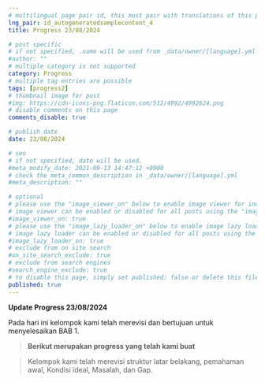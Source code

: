 ```yaml
---
# multilingual page pair id, this must pair with translations of this page. (This name must be unique)
lng_pair: id_autogeneratedsamplecontent_4
title: Progress 23/08/2024

# post specific
# if not specified, .name will be used from _data/owner/[language].yml
#author: ""
# multiple category is not supported
category: Progress
# multiple tag entries are possible
tags: [progress2]
# thumbnail image for post
#img: https://cdn-icons-png.flaticon.com/512/4992/4992624.png
# disable comments on this page
comments_disable: true

# publish date
date: 23/08/2024

# seo
# if not specified, date will be used.
#meta_modify_date: 2021-09-13 14:47:12 +0900
# check the meta_common_description in _data/owner/[language].yml
#meta_description: ""

# optional
# please use the "image_viewer_on" below to enable image viewer for individual pages or posts (_posts/ or [language]/_posts folders).
# image viewer can be enabled or disabled for all posts using the "image_viewer_posts: true" setting in _data/conf/main.yml.
#image_viewer_on: true
# please use the "image_lazy_loader_on" below to enable image lazy loader for individual pages or posts (_posts/ or [language]/_posts folders).
# image lazy loader can be enabled or disabled for all posts using the "image_lazy_loader_posts: true" setting in _data/conf/main.yml.
#image_lazy_loader_on: true
# exclude from on site search
#on_site_search_exclude: true
# exclude from search engines
#search_engine_exclude: true
# to disable this page, simply set published: false or delete this file
published: true
---
```


**Update Progress 23/08/2024**

Pada hari ini kelompok kami telah merevisi dan bertujuan untuk menyelesaikan BAB 1.
>**Berikut merupakan progress yang telah kami buat**

>Kelompok kami telah merevisi struktur latar belakang, pemahaman awal, Kondisi ideal, Masalah, dan Gap.
